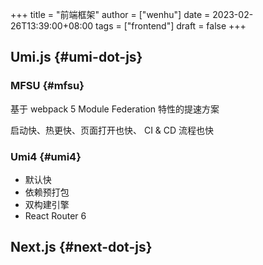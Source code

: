 +++
title = "前端框架"
author = ["wenhu"]
date = 2023-02-26T13:39:00+08:00
tags = ["frontend"]
draft = false
+++

## Umi.js {#umi-dot-js}


### MFSU {#mfsu}

基于 webpack 5 Module Federation 特性的提速方案

启动快、热更快、页面打开也快、 CI &amp; CD 流程也快


### Umi4 {#umi4}

-   默认快
-   依赖预打包
-   双构建引擎
-   React Router 6


## Next.js {#next-dot-js}
